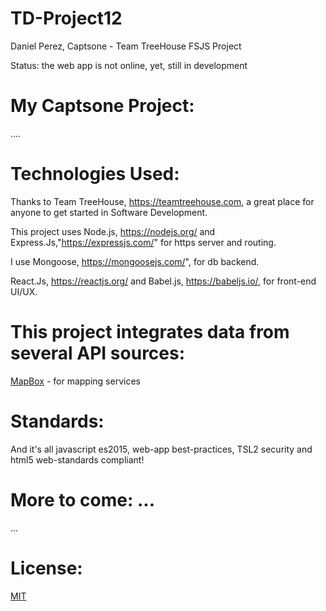 # TD-Project12
Daniel Perez, Captsone - Team TreeHouse FSJS Project

Status: the web app is not online, yet, still in development

# My Captsone Project:

....

# Technologies Used:

Thanks to Team TreeHouse, https://teamtreehouse.com, a great place for anyone to get started in Software Development.

This project uses Node.js, https://nodejs.org/ and Express.Js,"https://expressjs.com/" for https server and routing.

I use Mongoose, https://mongoosejs.com/", for db backend.

React.Js, https://reactjs.org/ and Babel.js, https://babeljs.io/, for front-end UI/UX.

# This project integrates data from several API sources:  

[MapBox](https://www.mapbox.com/) - for mapping services

# Standards:

And it's all javascript es2015, web-app best-practices, TSL2 security and html5 web-standards compliant!

# More to come: ...

...

# License:

[MIT](https://github.com/pereznetworks/TD-Project12/blob/master/LICENSE)
